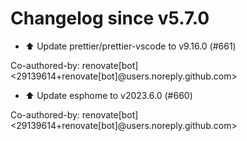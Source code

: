 # Changelog since v5.7.0
- ⬆️ Update prettier/prettier-vscode to v9.16.0 (#661)

Co-authored-by: renovate[bot] <29139614+renovate[bot]@users.noreply.github.com> 
- ⬆️ Update esphome to v2023.6.0 (#660)

Co-authored-by: renovate[bot] <29139614+renovate[bot]@users.noreply.github.com> 
